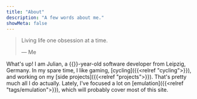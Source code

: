 ```yaml
---
title: "About"
description: "A few words about me."
showMeta: false
---
```

> Living life one obsession at a time.
>
> &mdash; Me

What's up! I am Julian, a {{<age>}}-year-old software developer from Leipzig, Germany. In my spare time, I like gaming, [cycling]({{<relref "cycling">}}), and working on my [side projects]({{<relref "projects">}}). That's pretty much all I do actually. Lately, I've focused a lot on [emulation]({{<relref "tags/emulation">}}), which will probably cover most of this site.
